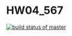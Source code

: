 # HW04_567

[![build status of master](https://travis-ci.org/nadia-v/HW04_567.svg?branch=master)](https://travis-ci.org/nadia-v/HW04_567)
